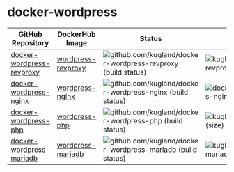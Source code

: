 docker-wordpress
================

| GitHub Repository | DockerHub Image | Status | Size |
|-------------------|-----------------|--------|------|
| [docker-wordpress-revproxy](https://github.com/kugland/docker-wordpress-revproxy) | [wordpress-revproxy](https://hub.docker.com/r/kugland/wordpress-revproxy) | ![github.com/kugland/docker-wordpress-revproxy (build status)](https://img.shields.io/github/actions/workflow/status/kugland/docker-wordpress-revproxy/build-and-push.yml) | ![kugland/wordpress-revproxy (size)](https://img.shields.io/docker/image-size/kugland/wordpress-revproxy/latest) |
| [docker-wordpress-nginx](https://github.com/kugland/docker-wordpress-nginx) | [wordpress-nginx](https://hub.docker.com/r/kugland/wordpress-nginx) | ![github.com/kugland/docker-wordpress-nginx (build status)](https://img.shields.io/github/actions/workflow/status/kugland/docker-wordpress-nginx/build-and-push.yml) | ![docker.io/kugland/wordpress-nginx (size)](https://img.shields.io/docker/image-size/kugland/wordpress-nginx/latest) |
| [docker-wordpress-php](https://github.com/kugland/docker-wordpress-php) | [wordpress-php](https://hub.docker.com/r/kugland/wordpress-php) | ![github.com/kugland/docker-wordpress-php (build status)](https://img.shields.io/github/actions/workflow/status/kugland/docker-wordpress-php/build-and-push.yml) | ![kugland/wordpress-php (size)](https://img.shields.io/docker/image-size/kugland/wordpress-php/latest) |
| [docker-wordpress-mariadb](https://github.com/kugland/docker-wordpress-mariadb) | [wordpress-mariadb](https://hub.docker.com/r/kugland/wordpress-mariadb) | ![github.com/kugland/docker-wordpress-mariadb (build status)](https://img.shields.io/github/actions/workflow/status/kugland/docker-wordpress-mariadb/build-and-push.yml) | ![kugland/wordpress-mariadb (size)](https://img.shields.io/docker/image-size/kugland/wordpress-mariadb/latest) |
